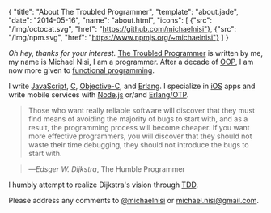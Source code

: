 {
  "title": "About The Troubled Programmer",
  "template": "about.jade",
  "date": "2014-05-16",
  "name": "about.html",
  "icons": [
    {"src": "/img/octocat.svg", "href": "https://github.com/michaelnisi"}, 
    {"src": "/img/npm.svg", "href": "https://www.npmjs.org/~michaelnisi"}
  ]
}

*Oh hey, thanks for your interest.* [The Troubled Programmer](/) is written by me, my name is <span itemprop="name">Michael Nisi</span>, I am a programmer. After a decade of [OOP](http://en.wikipedia.org/wiki/Object-oriented_programming), I am now more given to [functional programming](http://en.wikipedia.org/wiki/Functional_programming). 

I write [JavaScript](https://developer.mozilla.org/en/JavaScript), [C](http://en.wikipedia.org/wiki/C_(programming_language)), [Objective-C](http://developer.apple.com/library/mac/#documentation/Cocoa/Conceptual/ObjectiveC/Introduction/introObjectiveC.html), and [Erlang](http://www.erlang.org/). I specialize in [iOS](https://developer.apple.com/technologies/ios/) apps and write mobile services with [Node.js](http://nodejs.org/) or/and [Erlang/OTP](http://learnyousomeerlang.com/what-is-otp).

> Those who want really reliable software will discover that they must find means of avoiding the majority of bugs to start with, and as a result, the programming process will become cheaper. If you want more effective programmers, you will discover that they should not waste their time debugging, they should not introduce the bugs to start with.

>—*Edsger W. Dijkstra*, The Humble Programmer

I humbly attempt to realize Dijkstra's vision through [TDD](http://en.wikipedia.org/wiki/Test-driven_development).

Please address any comments to [@michaelnisi](http://twitter.com/michaelnisi) or <michael.nisi@gmail.com>.
